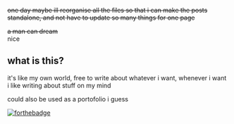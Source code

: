 ~~one day maybe ill reorganise all the files so that i can make the posts standalone, and not have to update so many things for one page~~


~~a man can dream~~  
nice  
  
## what is this?
it's like my own world, free to write about whatever i want, whenever i want  
i like writing about stuff on my mind  
  
could also be used as a portofolio i guess
  
[![forthebadge](https://forthebadge.com/images/badges/mom-made-pizza-rolls.svg)](https://forthebadge.com)
